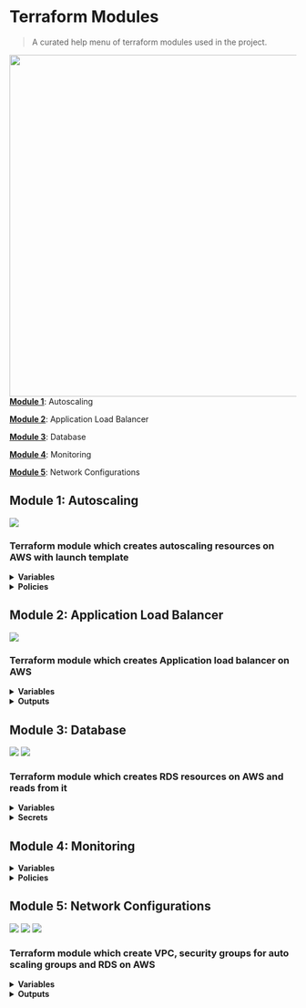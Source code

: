 # Terraform Modules

> A curated help menu of terraform modules used in the project.

[<img src="https://www.terraform.io/assets/images/logo-hashicorp-3f10732f.svg" align="right" width="600">](https://terraform.io)

[**Module 1**](#mod1): Autoscaling

[**Module 2**](#mod2): Application Load Balancer

[**Module 3**](#mod3): Database

[**Module 4**](#mod4): Monitoring

[**Module 5**](#mod5): Network Configurations



<a id='mod1'></a>
## Module 1: Autoscaling

<a href="https://img.shields.io/badge/autoscaling-v4.1.0-%23c7c91c">
<img src="https://img.shields.io/badge/autoscaling-v4.1.0-%23c7c91c" /></a>

### Terraform module which creates autoscaling resources on AWS with launch template

<details>
  <summary><b>Variables</b></summary>
  
```
1. vpc_zone_identifier : Inputs a list of availability zones from network's 'security_group_asg' module
2. security_groups     : Inputs a list of security group ID's from network's 'security_group_id_asg' module
3. rds_endpt           : Inputs a string of RDS endpoint from db's 'rds_endpoint' output and passes it to userdata script   
4. target_group_arns   : Inputs a set of 'aws_alb_target_group' ARNs from alb's tg output
```
</details>

<details>
  <summary><b>Policies</b></summary>
  
  ```
  1. CloudwatchAgentServerPolicy.json: designated actions are "cloudwatch:PutMetricData","ec2:DescribeVolumes","ec2:DescribeTags","logs:PutLogEvents","logs:DescribeLogStreams",                                        "logs:DescribeLogGroups", "logs:CreateLogStream","logs:CreateLogGroup"
  2. assume_role_policy.json: designated action includes "AssumeRole"
  3. s3-policy.json: designated action is to "GetObject"
  
  ```
  </details>

<a id='mod2'></a>
## Module 2: Application Load Balancer

<a href="https://img.shields.io/badge/alb-v6.0.0-%238c66d9">
<img src="https://img.shields.io/badge/alb-v6.0.0-%238c66d9" /></a>

### Terraform module which creates Application load balancer on AWS

<details>
  <summary><b>Variables</b></summary>
  
```
1. vpc_id           : Inputs the VPC id where all resources will be deployed from networks's 'vpc_id_all' module
2. subnets          : Inputs a list of subnets to associate with the load balancer from network's 'public_sn_asg' module
3. security_groups  : Inputs a list of security group ID's from network's 'security_group_id_asg' module   
```
</details>



<details>
  <summary><b>Outputs</b></summary>
  
```
1. tg : module.alb.target_group_arns    #ARNs of the target groups passed onto scaling group
```
</details>

<a id='mod3'></a>
## Module 3: Database

<a href="https://img.shields.io/badge/terraform--aws--rds--source-v3.0.0-ff69b4">
<img src="https://img.shields.io/badge/terraform--aws--rds--source-v3.0.0-ff69b4" /></a>
<a href="https://img.shields.io/badge/terraform--aws--rds--read-v3.0.0-ad7521">
<img src="https://img.shields.io/badge/terraform--aws--rds--read-v3.0.0-ad7521" /></a>

### Terraform module which creates RDS resources on AWS and reads from it

<details>
  <summary><b>Variables</b></summary>
  
```
 1. vpc_asg
 2. sec_group_rds 
 3. subnet_rds
```
</details>

<details>
  <summary><b>Secrets</b></summary>
  
```
  Username and Password 

```
</details>



<a id='mod4'></a>
## Module 4: Monitoring
<details>
  <summary><b>Variables</b></summary>
  
  ```
  1. subnet_monitoring_instance
  2. vpc_security_group_monitoring
  
  ```
  </details>
  
  <details>
  <summary><b>Policies</b></summary>
  
  ```
  1. assume_role_policy.json: designated Action has been to "AssumeRole" with acquired service "ec2.amazonaws.com"
  2. cw-policy.json: designated actions are "ListMetrics","GetMetricStatistics","GetMetricData"
  3. s3-policy.json:  designated actions are "PutObject", "GetObject" by S3 via Resource "aws:s3:::grafana-files-sg/*"
  ```
  </details>


<a id='mod5'></a>
## Module 5: Network Configurations

<a href="https://img.shields.io/badge/vpc-v3.2.0-red">
<img src="https://img.shields.io/badge/vpc-v3.2.0-red" /></a>
<a href="https://img.shields.io/badge/security__group__asg-v4.0.0-brightgreen">
<img src="https://img.shields.io/badge/security__group__asg-v4.0.0-brightgreen" /></a>
<a href="https://img.shields.io/badge/security__group__rds-v4.0.0-important">
<img src="https://img.shields.io/badge/security__group__rds-v4.0.0-important" /></a>

### Terraform module which create VPC, security groups for auto scaling groups and RDS on AWS

<details>
  <summary><b>Variables</b></summary>
 
  ```
1.vpc_name             : Inputs the vpc name.
2. security_groups     : Inputs a list of security group ID's from network's 'security_group_id_asg' module  
 ```
</details>


<details>
  <summary><b>Outputs</b></summary>
  
```
  1.vpc_id_all : #name of all vpc_id
  2.public_sn_asg : #all public subnets
  3.private_sn_asg :#all private subnets
  4.security_group_id_asg :#all security group id 
  5.security_group_id_rds :#all security group for rds

```
</details>


